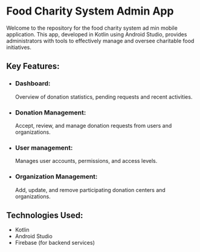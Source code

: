 # Food Charity System Admin App

Welcome to the repository for the food charity system ad min mobile application. This app, developed in Kotlin using Android Studio, provides administrators with tools to effectively manage and oversee charitable food initiatives.

## Key Features:
- ### Dashboard:
  Overview of donation statistics, pending requests and recent activities.
- ### Donation Management:
  Accept, review, and manage donation requests from users and organizations.
- ### User management:
  Manages user accounts, permissions, and access levels.
- ### Organization Management:
  Add, update, and remove participating donation centers and organizations.
  
## Technologies Used:
- Kotlin
- Android Studio
- Firebase (for backend services)
